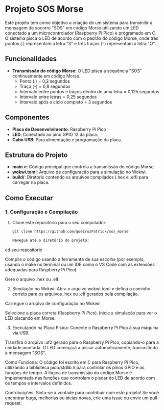 # Projeto SOS Morse

Este projeto tem como objetivo a criação de um sistema para transmitir a mensagem de socorro "SOS" em código Morse utilizando um LED conectado a um microcontrolador (Raspberry Pi Pico) e programado em C. O sistema pisca o LED de acordo com o padrão do código Morse, onde três pontos (.) representam a letra "S" e três traços (-) representam a letra "O".

## Funcionalidades

- **Transmissão do código Morse**: O LED pisca a sequência "SOS" continuamente em código Morse.
  - Ponto (.) = 0,2 segundos
  - Traço (-) = 0,8 segundos
  - Intervalo entre pontos e traços dentro de uma letra = 0,125 segundos
  - Intervalo entre letras = 0,25 segundos
  - Intervalo após o ciclo completo = 3 segundos

## Componentes

- **Placa de Desenvolvimento**: Raspberry Pi Pico
- **LED**: Conectado ao pino GPIO 12 da placa.
- **Cabo USB**: Para alimentação e programação da placa.

## Estrutura do Projeto

- **main.c**: Código principal que controla a transmissão do código Morse.
- **wokwi.toml**: Arquivo de configuração para a simulação no Wokwi.
- **build/**: Diretório contendo os arquivos compilados (.hex e .elf) para carregar na placa.

## Como Executar

### 1. Configuração e Compilação

1. Clone este repositório para o seu computador:

   ```bash
   git clone https://github.com/queirozPatrick/sos_morse

   Navegue até o diretório do projeto:
   
cd seu-repositorio

Compile o código usando a ferramenta de sua escolha (por exemplo, usando o make no terminal ou um IDE como o VS Code com as extensões adequadas para Raspberry Pi Pico).

Gere o arquivo .hex ou .elf.

2. Simulação no Wokwi:
Abra o arquivo wokwi.toml e defina o caminho correto para os arquivos .hex ou .elf gerados pela compilação.

Carregue o arquivo de configuração no Wokwi:

Selecione a placa correta (Raspberry Pi Pico).
Inicie a simulação para ver o LED piscando em Morse.

3. Executando na Placa Física:
Conecte o Raspberry Pi Pico à sua máquina via USB.

Transfira o arquivo .uf2 gerado para o Raspberry Pi Pico, copiando-o para a unidade montada.
O LED começará a piscar automaticamente, transmitindo a mensagem "SOS".

Como Funciona:
O código foi escrito em C para Raspberry Pi Pico, utilizando a biblioteca pico/stdlib.h para controlar os pinos GPIO e as funções de tempo. A lógica de transmissão do código Morse é implementada nas funções que controlam o piscar do LED de acordo com os tempos e intervalos definidos.

Contribuições:
Sinta-se à vontade para contribuir com este projeto! Se você encontrar bugs, melhorias ou ideias novas, crie uma issue ou envie um pull request.
